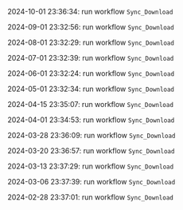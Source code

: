 2024-10-01 23:36:34: run workflow `Sync_Download` 

2024-09-01 23:32:56: run workflow `Sync_Download` 

2024-08-01 23:32:29: run workflow `Sync_Download` 

2024-07-01 23:32:39: run workflow `Sync_Download` 

2024-06-01 23:32:24: run workflow `Sync_Download` 

2024-05-01 23:32:34: run workflow `Sync_Download` 

2024-04-15 23:35:07: run workflow `Sync_Download` 

2024-04-01 23:34:53: run workflow `Sync_Download` 

2024-03-28 23:36:09: run workflow `Sync_Download` 

2024-03-20 23:36:57: run workflow `Sync_Download` 

2024-03-13 23:37:29: run workflow `Sync_Download` 

2024-03-06 23:37:39: run workflow `Sync_Download` 

2024-02-28 23:37:01: run workflow `Sync_Download` 


